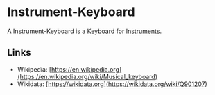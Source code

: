 # Instrument-Keyboard

A Instrument-Keyboard is a [Keyboard](20000036.md) for [Instruments](90000020.md).

## Links

- Wikipedia: [https://en.wikipedia.org](https://en.wikipedia.org/wiki/Musical_keyboard)
- Wikidata: [https://wikidata.org](https://wikidata.org/wiki/Q901207)
